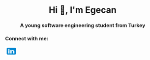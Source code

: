 <h1 align="center">Hi 👋, I'm Egecan</h1>

<h3 align="center">A young software engineering student from Turkey</h3>

<h3 align="left">Connect with me:</h3>
<p align="left">
<a href="www.linkedin.com/in/egecan-evgin-6533931ab" target="blank"><img align="center" src="https://github.com/egecancevgin/egecancevgin/blob/main/icons8-linkedin.svg" alt="egecan-evgin" height="30" width="40" /></a>

</p>



<!--
**egecancevgin/egecancevgin** is a ✨ _special_ ✨ repository because its `README.md` (this file) appears on your GitHub profile.

Here are some ideas to get you started:

- 🔭 I’m currently working on ...
- 🌱 I’m currently learning ...
- 👯 I’m looking to collaborate on ...
- 🤔 I’m looking for help with ...
- 💬 Ask me about ...
- 📫 How to reach me: ...
- 😄 Pronouns: ...
- ⚡ Fun fact: ...
-->
